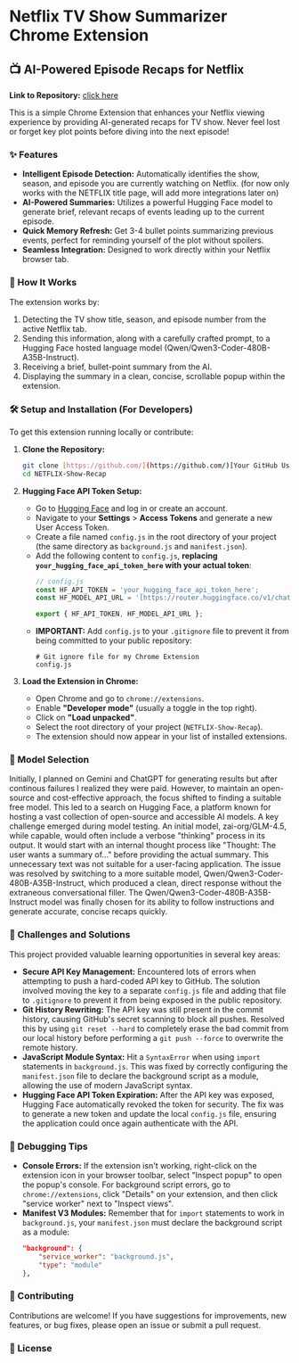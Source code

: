 # Netflix TV Show Summarizer Chrome Extension

## 📺 AI-Powered Episode Recaps for Netflix

**Link to Repository:** [click here](https://github.com/Abhilash5880/NETFLIX_Show-Recap)

This is a simple Chrome Extension that enhances your Netflix viewing experience by providing AI-generated recaps for TV show. Never feel lost or forget key plot points before diving into the next episode!

### ✨ Features

* **Intelligent Episode Detection:** Automatically identifies the show, season, and episode you are currently watching on Netflix. (for now only works with the NETFLIX title page, will add more integrations later on)
* **AI-Powered Summaries:** Utilizes a powerful Hugging Face model to generate brief, relevant recaps of events leading up to the current episode.
* **Quick Memory Refresh:** Get 3-4 bullet points summarizing previous events, perfect for reminding yourself of the plot without spoilers.
* **Seamless Integration:** Designed to work directly within your Netflix browser tab.

### 🚀 How It Works

The extension works by:
1.  Detecting the TV show title, season, and episode number from the active Netflix tab.
2.  Sending this information, along with a carefully crafted prompt, to a Hugging Face hosted language model (Qwen/Qwen3-Coder-480B-A35B-Instruct).
3.  Receiving a brief, bullet-point summary from the AI.
4.  Displaying the summary in a clean, concise, scrollable popup within the extension.

### 🛠️ Setup and Installation (For Developers)

To get this extension running locally or contribute:

1.  **Clone the Repository:**
    ```bash
    git clone [https://github.com/](https://github.com/)[Your GitHub Username]/NETFLIX-Show-Recap.git
    cd NETFLIX-Show-Recap
    ```

2.  **Hugging Face API Token Setup:**
    * Go to [Hugging Face](https://huggingface.co/) and log in or create an account.
    * Navigate to your **Settings** > **Access Tokens** and generate a new User Access Token.
    * Create a file named `config.js` in the root directory of your project (the same directory as `background.js` and `manifest.json`).
    * Add the following content to `config.js`, **replacing `your_hugging_face_api_token_here` with your actual token**:
        ```javascript
        // config.js
        const HF_API_TOKEN = 'your_hugging_face_api_token_here';
        const HF_MODEL_API_URL = '[https://router.huggingface.co/v1/chat/completions](https://router.huggingface.co/v1/chat/completions)';

        export { HF_API_TOKEN, HF_MODEL_API_URL };
        ```
    * **IMPORTANT:** Add `config.js` to your `.gitignore` file to prevent it from being committed to your public repository:
        ```
        # Git ignore file for my Chrome Extension
        config.js
        ```

3.  **Load the Extension in Chrome:**
    * Open Chrome and go to `chrome://extensions`.
    * Enable **"Developer mode"** (usually a toggle in the top right).
    * Click on **"Load unpacked"**.
    * Select the root directory of your project (`NETFLIX-Show-Recap`).
    * The extension should now appear in your list of installed extensions.
  
### 🧠 Model Selection

Initially, I planned on Gemini and ChatGPT for generating results but after continous failures I realized they were paid. However, to maintain an open-source and cost-effective approach, the focus shifted to finding a suitable free model. This led to a search on Hugging Face, a platform known for hosting a vast collection of open-source and accessible AI models. 
A key challenge emerged during model testing. An initial model, zai-org/GLM-4.5, while capable, would often include a verbose "thinking" process in its output. It would start with an internal thought process like "Thought: The user wants a summary of..." before providing the actual summary. This unnecessary text was not suitable for a user-facing application. The issue was resolved by switching to a more suitable model, Qwen/Qwen3-Coder-480B-A35B-Instruct, which produced a clean, direct response without the extraneous conversational filler.
The Qwen/Qwen3-Coder-480B-A35B-Instruct model was finally chosen for its ability to follow instructions and generate accurate, concise recaps quickly.

### 🤝 Challenges and Solutions

This project provided valuable learning opportunities in several key areas:

* **Secure API Key Management:** Encountered lots of errors when attempting to push a hard-coded API key to GitHub. The solution involved moving the key to a separate `config.js` file and adding that file to `.gitignore` to prevent it from being exposed in the public repository.
* **Git History Rewriting:** The API key was still present in the commit history, causing GitHub's secret scanning to block all pushes. Resolved this by using `git reset --hard` to completely erase the bad commit from our local history before performing a `git push --force` to overwrite the remote history.
* **JavaScript Module Syntax:** Hit a `SyntaxError` when using `import` statements in `background.js`. This was fixed by correctly configuring the `manifest.json` file to declare the background script as a module, allowing the use of modern JavaScript syntax.
* **Hugging Face API Token Expiration:** After the API key was exposed, Hugging Face automatically revoked the token for security. The fix was to generate a new token and update the local `config.js` file, ensuring the application could once again authenticate with the API.


### 🐛 Debugging Tips

* **Console Errors:** If the extension isn't working, right-click on the extension icon in your browser toolbar, select "Inspect popup" to open the popup's console. For background script errors, go to `chrome://extensions`, click "Details" on your extension, and then click "service worker" next to "Inspect views".
* **Manifest V3 Modules:** Remember that for `import` statements to work in `background.js`, your `manifest.json` must declare the background script as a module:
    ```json
    "background": {
        "service_worker": "background.js",
        "type": "module"
    },
    ```

### 🤝 Contributing

Contributions are welcome! If you have suggestions for improvements, new features, or bug fixes, please open an issue or submit a pull request.

### 📝 License
